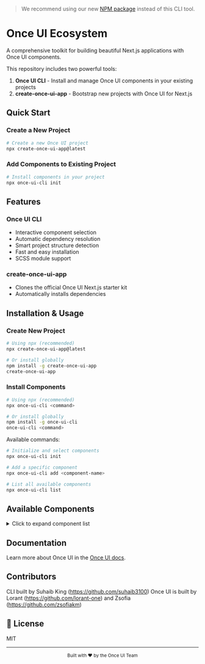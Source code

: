 > We recommend using our new [NPM package](https://www.npmjs.com/package/@once-ui-system/core) instead of this CLI tool.

# Once UI Ecosystem

A comprehensive toolkit for building beautiful Next.js applications with Once UI components.

This repository includes two powerful tools:
1. **Once UI CLI** - Install and manage Once UI components in your existing projects
2. **create-once-ui-app** - Bootstrap new projects with Once UI for Next.js

## Quick Start

### Create a New Project

```bash
# Create a new Once UI project
npx create-once-ui-app@latest
```

### Add Components to Existing Project

```bash
# Install components in your project
npx once-ui-cli init
```

## Features

### Once UI CLI
- Interactive component selection
- Automatic dependency resolution
- Smart project structure detection
- Fast and easy installation
- SCSS module support

### create-once-ui-app
- Clones the official Once UI Next.js starter kit
- Automatically installs dependencies

## Installation & Usage

### Create New Project

```bash
# Using npx (recommended)
npx create-once-ui-app@latest

# Or install globally
npm install -g create-once-ui-app
create-once-ui-app
```

### Install Components

```bash
# Using npx (recommended)
npx once-ui-cli <command>

# Or install globally
npm install -g once-ui-cli
once-ui-cli <command>
```

Available commands:

```bash
# Initialize and select components
npx once-ui-cli init

# Add a specific component
npx once-ui-cli add <component-name>

# List all available components
npx once-ui-cli list
```

## Available Components

<details>
<summary>Click to expand component list</summary>

- Accordion
- Arrow
- Avatar
- AvatarGroup
- Badge
- Background
- Button
- Carousel
- Card
- Column
- Checkbox
- Chip
- ColorInput
- DateInput
- DatePicker
- DateRangePicker
- Dialog
- Dropdown
- DropdownWrapper
- Fade
- Feedback
- Flex
- GlitchFx
- Grid
- Heading
- HoloFx
- Icon
- IconButton
- InlineCode
- Input
- InteractiveDetails
- Kbd
- LetterFx
- Line
- Logo
- LogoCloud
- NavIcon
- NumberInput
- Option
- PasswordInput
- RadioButton
- RevealFx
- Row
- Scroller
- SegmentedControl
- Select
- Skeleton
- SmartImage
- SmartLink
- Spinner
- StatusIndicator
- StylePanel
- StyleOverlay
- Switch
- Tag
- TagInput
- Text
- Textarea
- TiltFx
- Toast
- Toaster
- ToastProvider
- ToggleButton
- Tooltip
- User
- UserMenu

</details>

## Documentation

Learn more about Once UI in the [Once UI docs](https://once-ui.com/docs).

## Contributors

CLI built by Suhaib King (https://github.com/suhaib3100)
Once UI is built by Lorant (https://github.com/lorant-one) and Zsofia (https://github.com/zsofiakm)

## 📄 License

MIT

---

<div align="center">
  <sub>Built with ❤️ by the Once UI Team</sub>
</div>